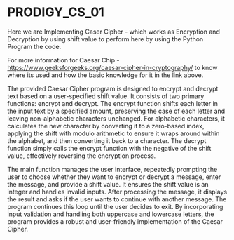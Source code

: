 # PRODIGY_CS_01
Here we are Implementing Caser Cipher - which works as Encryption and Decryption by using shift value to perform here by using the Python Program the code.

For more information for Caesar Chip - https://www.geeksforgeeks.org/caesar-cipher-in-cryptography/ 
to know where its used and how the basic knowledge for it in the link above.

The provided Caesar Cipher program is designed to encrypt and decrypt text based on a user-specified shift value. It consists of two primary functions: encrypt and decrypt. 
The encrypt function shifts each letter in the input text by a specified amount, preserving the case of each letter and leaving non-alphabetic characters unchanged. 
For alphabetic characters, it calculates the new character by converting it to a zero-based index, applying the shift with modulo arithmetic to ensure it wraps around within the alphabet, and then converting it back to a character. 
The decrypt function simply calls the encrypt function with the negative of the shift value, effectively reversing the encryption process.

The main function manages the user interface, repeatedly prompting the user to choose whether they want to encrypt or decrypt a message, enter the message, and provide a shift value. It ensures the shift value is an integer and handles invalid inputs. After processing the message, it displays the result and asks if the user wants to continue with another message. The program continues this loop until the user decides to exit. By incorporating input validation and handling both uppercase and lowercase letters, the program provides a robust and user-friendly implementation of the Caesar Cipher.


